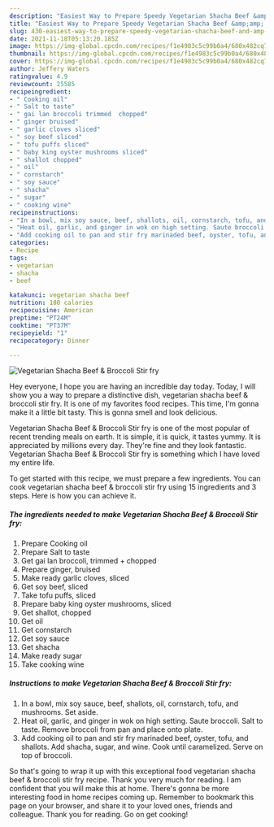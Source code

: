 ```yaml
---
description: "Easiest Way to Prepare Speedy Vegetarian Shacha Beef &amp;amp; Broccoli Stir fry"
title: "Easiest Way to Prepare Speedy Vegetarian Shacha Beef &amp;amp; Broccoli Stir fry"
slug: 430-easiest-way-to-prepare-speedy-vegetarian-shacha-beef-and-amp-broccoli-stir-fry
date: 2021-11-18T05:13:20.185Z
image: https://img-global.cpcdn.com/recipes/f1e4983c5c99b0a4/680x482cq70/vegetarian-shacha-beef-broccoli-stir-fry-recipe-main-photo.jpg
thumbnail: https://img-global.cpcdn.com/recipes/f1e4983c5c99b0a4/680x482cq70/vegetarian-shacha-beef-broccoli-stir-fry-recipe-main-photo.jpg
cover: https://img-global.cpcdn.com/recipes/f1e4983c5c99b0a4/680x482cq70/vegetarian-shacha-beef-broccoli-stir-fry-recipe-main-photo.jpg
author: Jeffery Waters
ratingvalue: 4.9
reviewcount: 25585
recipeingredient:
- " Cooking oil"
- " Salt to taste"
- " gai lan broccoli trimmed  chopped"
- " ginger bruised"
- " garlic cloves sliced"
- " soy beef sliced"
- " tofu puffs sliced"
- " baby king oyster mushrooms sliced"
- " shallot chopped"
- " oil"
- " cornstarch"
- " soy sauce"
- " shacha"
- " sugar"
- " cooking wine"
recipeinstructions:
- "In a bowl, mix soy sauce, beef, shallots, oil, cornstarch, tofu, and mushrooms. Set aside."
- "Heat oil, garlic, and ginger in wok on high setting. Saute broccoli. Salt to taste. Remove broccoli from pan and place onto plate."
- "Add cooking oil to pan and stir fry marinaded beef, oyster, tofu, and shallots. Add shacha, sugar, and wine. Cook until caramelized. Serve on top of broccoli."
categories:
- Recipe
tags:
- vegetarian
- shacha
- beef

katakunci: vegetarian shacha beef 
nutrition: 180 calories
recipecuisine: American
preptime: "PT24M"
cooktime: "PT37M"
recipeyield: "1"
recipecategory: Dinner

---
```



![Vegetarian Shacha Beef &amp; Broccoli Stir fry](https://img-global.cpcdn.com/recipes/f1e4983c5c99b0a4/680x482cq70/vegetarian-shacha-beef-broccoli-stir-fry-recipe-main-photo.jpg)

Hey everyone, I hope you are having an incredible day today. Today, I will show you a way to prepare a distinctive dish, vegetarian shacha beef &amp; broccoli stir fry. It is one of my favorites food recipes. This time, I'm gonna make it a little bit tasty. This is gonna smell and look delicious.

Vegetarian Shacha Beef &amp; Broccoli Stir fry is one of the most popular of recent trending meals on earth. It is simple, it is quick, it tastes yummy. It is appreciated by millions every day. They're fine and they look fantastic. Vegetarian Shacha Beef &amp; Broccoli Stir fry is something which I have loved my entire life.




To get started with this recipe, we must prepare a few ingredients. You can cook vegetarian shacha beef &amp; broccoli stir fry using 15 ingredients and 3 steps. Here is how you can achieve it.

<!--inarticleads1-->

##### The ingredients needed to make Vegetarian Shacha Beef &amp; Broccoli Stir fry:

1. Prepare  Cooking oil
1. Prepare  Salt to taste
1. Get  gai lan broccoli, trimmed + chopped
1. Prepare  ginger, bruised
1. Make ready  garlic cloves, sliced
1. Get  soy beef, sliced
1. Take  tofu puffs, sliced
1. Prepare  baby king oyster mushrooms, sliced
1. Get  shallot, chopped
1. Get  oil
1. Get  cornstarch
1. Get  soy sauce
1. Get  shacha
1. Make ready  sugar
1. Take  cooking wine




<!--inarticleads2-->

##### Instructions to make Vegetarian Shacha Beef &amp; Broccoli Stir fry:

1. In a bowl, mix soy sauce, beef, shallots, oil, cornstarch, tofu, and mushrooms. Set aside.
1. Heat oil, garlic, and ginger in wok on high setting. Saute broccoli. Salt to taste. Remove broccoli from pan and place onto plate.
1. Add cooking oil to pan and stir fry marinaded beef, oyster, tofu, and shallots. Add shacha, sugar, and wine. Cook until caramelized. Serve on top of broccoli.




So that's going to wrap it up with this exceptional food vegetarian shacha beef &amp; broccoli stir fry recipe. Thank you very much for reading. I am confident that you will make this at home. There's gonna be more interesting food in home recipes coming up. Remember to bookmark this page on your browser, and share it to your loved ones, friends and colleague. Thank you for reading. Go on get cooking!
